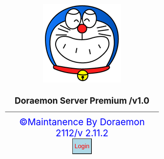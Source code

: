 <html>
<head>
<link rel="shortcut icon" type="image/png" href="DORAEMON1.png">
<center><img src="DORAEMON1.png"></center>
<h1><center>Doraemon Server Premium /v1.0</center></h1>
</head>
<body>
<hr><center style="font-size:30px;color:blue;">&copy;Maintanence By Doraemon 2112/v 2.11.2</center>
<center><a href="https://spat-cloud.github.io/data/Doraemon Server v1.0/Server-Admin.html" style="text-decoration:none;"><button style="background-color:lightblue;color:red;font-size:20px;padding:12px 6px;">Login</button></a>
</body>
</html>
